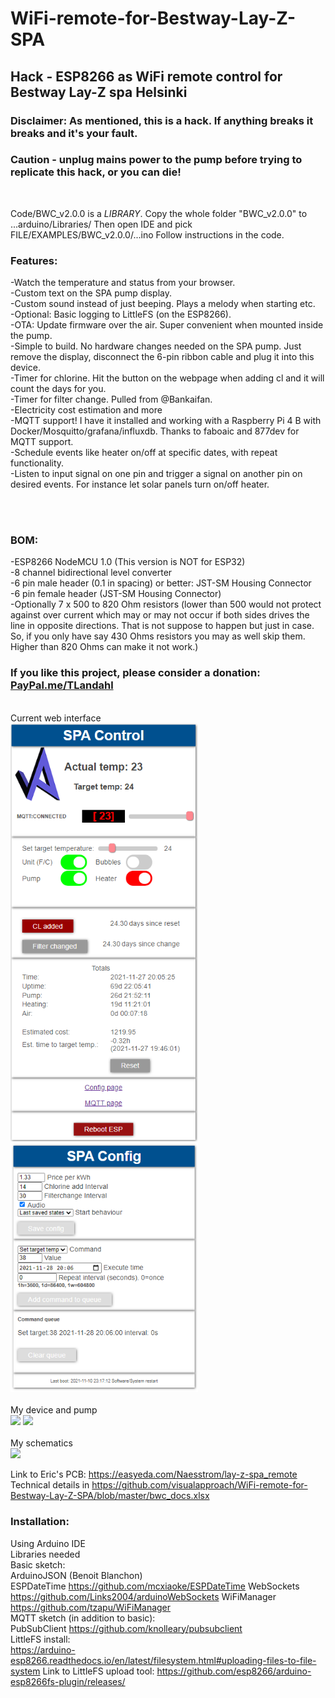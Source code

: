 # WiFi-remote-for-Bestway-Lay-Z-SPA
## Hack - ESP8266 as WiFi remote control for Bestway Lay-Z spa Helsinki<br>
### Disclaimer: As mentioned, this is a hack. If anything breaks it breaks and it's your fault.<br>
### Caution - unplug mains power to the pump before trying to replicate this hack, or you can die! <br>
<br>

Code/BWC_v2.0.0 is a *LIBRARY*. Copy the whole folder "BWC_v2.0.0" to ...arduino/Libraries/ Then open IDE and pick FILE/EXAMPLES/BWC_v2.0.0/...ino
Follow instructions in the code. <br>

### Features:<br>
-Watch the temperature and status from your browser.<br>
-Custom text on the SPA pump display.<br>
-Custom sound instead of just beeping. Plays a melody when starting etc.<br>
-Optional: Basic logging to LittleFS (on the ESP8266).<br>
-OTA: Update firmware over the air. Super convenient when mounted inside the pump.<br>
-Simple to build. No hardware changes needed on the SPA pump. Just remove the display, disconnect the 6-pin ribbon cable and plug it into this device.<br>
-Timer for chlorine. Hit the button on the webpage when adding cl and it will count the days for you.<br>
-Timer for filter change. Pulled from @Bankaifan.<br>
-Electricity cost estimation and more<br>
-MQTT support! I have it installed and working with a Raspberry Pi 4 B with Docker/Mosquitto/grafana/influxdb. Thanks to faboaic and 877dev for MQTT support.<br>
-Schedule events like heater on/off at specific dates, with repeat functionality.<br>
-Listen to input signal on one pin and trigger a signal on another pin on desired events. For instance let solar panels turn on/off heater.<br>

<br><br>


### BOM:<br>
-ESP8266 NodeMCU 1.0 (This version is NOT for ESP32)<br>
-8 channel bidirectional level converter<br>
-6 pin male header (0.1 in spacing) or better: JST-SM Housing Connector<br>
-6 pin female header (JST-SM Housing Connector)<br>
-Optionally 7 x 500 to 820 Ohm resistors (lower than 500 would not protect against over current which may or may not occur if both sides drives the line in opposite directions. That is not suppose to happen but just in case. So, if you only have say 430 Ohms resistors you may as well skip them. Higher than 820 Ohms can make it not work.)<br>


### If you like this project, please consider a donation: <a href="Http://PayPal.me/TLandahl">PayPal.me/TLandahl</a><br>
<br>Current web interface<br>
<img src="./pics/spacontrol.png" width="300"> 
<img src="./pics/spaconfig.png" width="300"><br>
<br>My device and pump<br>
<img src="./pics/device.jpg" width="300">
<img src="./pics/pump.jpg" width="300"><br>
<br>My schematics<br>
<img src="./pics/schematic2.png"><br>

Link to Eric's PCB: https://easyeda.com/Naesstrom/lay-z-spa_remote 
Technical details in https://github.com/visualapproach/WiFi-remote-for-Bestway-Lay-Z-SPA/blob/master/bwc_docs.xlsx

### Installation:<br>
Using Arduino IDE<br>
Libraries needed<br>
Basic sketch:<br>
ArduinoJSON (Benoit Blanchon)<br>
ESPDateTime https://github.com/mcxiaoke/ESPDateTime
WebSockets https://github.com/Links2004/arduinoWebSockets
WiFiManager https://github.com/tzapu/WiFiManager
<br>
MQTT sketch (in addition to basic):<br>
PubSubClient https://github.com/knolleary/pubsubclient
<br>
LittleFS install:<br>
https://arduino-esp8266.readthedocs.io/en/latest/filesystem.html#uploading-files-to-file-system
Link to LittleFS upload tool: https://github.com/esp8266/arduino-esp8266fs-plugin/releases/<br>
